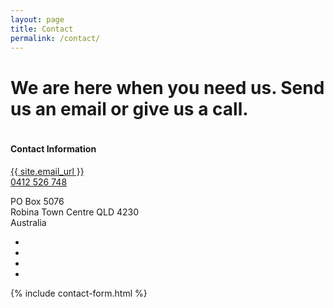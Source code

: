 ```yaml
---
layout: page
title: Contact
permalink: /contact/
---
```


<div id="hero" class="contact">
  <div class="container">
    <h1>We are here when you need us. Send us an email or give us a call.</h1>
    <div class="row">
      <div class="column">
        <h4>Contact Information</h4>
        <p><a href="mailto:{{ site.email_url }}">{{ site.email_url }}</a><br><a href="tel:0412526748">0412 526 748</a></p>
        <p>PO Box 5076<br>Robina Town Centre QLD 4230<br>Australia</p>
        <ul class="social">
              <li class="facebook"><a href="https://www.facebook.com/eggcellentstudio" alt="Facebook"><i class="fa fa-facebook"></i></a></li>
              <li class="instagram"><a href="https://www.instagram.com/eggcellentstudio" alt="Instagram"><i class="fa fa-instagram"></i></a></li>
              <li class="vimeo"><a href="https://vimeo.com/eggcellentstudio" alt="Vimeo"><i class="fa fa-vimeo"></i></a></li>
              <li class="youtube"><a href="https://www.youtube.com/channel/UCtuBQy670wve1lcWF-JBe5w" alt="Youtube"><i class="fa fa-youtube"></i></a></li>
            </ul>
      </div>
      <div class="column">
        {% include contact-form.html %}
      </div>
    </div>
  </div>
</div>

